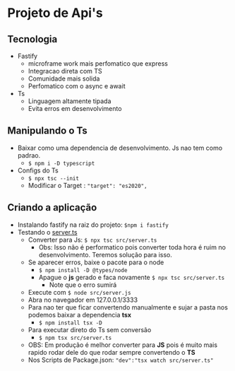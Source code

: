 # Projeto de Api's

## Tecnologia 

- Fastify
  -  microframe work mais perfomatico que express
  -  Integracao direta com TS
  -  Comunidade mais solida
  -  Perfomatico com o async e await
- Ts
  - Linguagem altamente tipada 
  - Evita erros em desenvolvimento

## Manipulando o Ts

- Baixar como uma dependencia de desenvolvimento. Js nao tem como padrao.
  - `$ npm i -D typescript`
- Configs do Ts
  - `$ npx tsc --init` 
  - Modificar o Target : `"target": "es2020",`

## Criando a aplicação

- Instalando fastify na raiz do projeto: `$npm i fastify`
- Testando o [server.ts](src/server.ts)
  - Converter para Js: `$ npx tsc src/server.ts`
    -  Obs: Isso não é performatico pois converter toda hora é ruim no desenvolvimento. Teremos solução para isso.
   - Se aparecer erros, baixe o pacote para o node
     - `$ npm install -D @types/node`
     - Apague o **js** gerado e faca novamente `$ npx tsc src/server.ts`
       - Note que o erro sumirá
  - Execute com `$ node src/server.js`
  - Abra no navegador em 127.0.0.1/3333
  - Para nao ter que ficar convertendo manualmente e sujar a pasta nos podemos baixar a dependencia **tsx**
    - `$ npm install tsx -D`
  - Para executar direto do Ts sem conversão
    - `$ npm tsx src/server.ts`
  - OBS: Em produção é melhor converter para **JS** pois é muito mais rapido rodar dele do que rodar sempre convertendo o **TS**
  - Nos Scripts de Package.json: `"dev":"tsx watch src/server.ts"`

